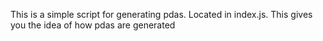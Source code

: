 This is a simple script for generating pdas. Located in index.js. This gives you the idea of how pdas are generated